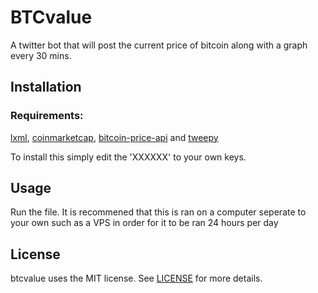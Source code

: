 
# BTCvalue
A twitter bot that will post the current price of bitcoin along with a graph every 30 mins.
## Installation
### Requirements:
[lxml](https://pypi.python.org/pypi/lxml/3.2.3#downloads), 
[coinmarketcap](https://pypi.python.org/pypi/coinmarketcap/), 
[bitcoin-price-api](https://pypi.python.org/pypi/bitcoin-price-api/0.0.4s) and 
[tweepy](http://www.tweepy.org/)

To install this simply edit the 'XXXXXX' to your own keys.
## Usage
Run the file.
It is recommened that this is ran on a computer seperate to your own such as a VPS in order for it to be ran 24 hours per day
## License
btcvalue uses the MIT license. See [LICENSE](https://github.com/benthompson2001/btcvalue/blob/master/LICENSE) for more details.
